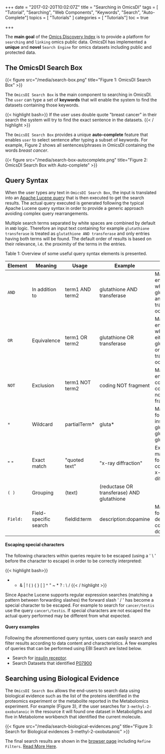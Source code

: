 +++
date = "2017-02-20T10:02:07Z"
title = "Searching in OmicsDI"
tags        = [ "Tutorial", "Searching", "Web Components", "Keywords", "Search", "Auto-Complete"]
topics      = [ "Tutorials" ]
categories  = [ "Tutorials"]
toc = true

+++

The **main goal** of the [Omics Discovery Index](www.omicsdi.org) is to provide a platform for ``searching`` and ``linking`` omics public data.
OmicsDI has implemented a **unique** and **novel** ``Search Engine`` for omics datasets including public and protected data.


## The OmicsDI Search Box

{{< figure src="/media/search-box.png" title="Figure 1: OmicsDI Search Box" >}}

The ``OmicsDI Search Box`` is the main component to searching in OmicsDI. The ``user`` can type a set of **keywords** that will enable the system
to find the datasets containing those keywords.

{{< highlight bash>}}
If the user uses double quote "breast cancer" in their search the system will try to find the exact sentence in the datasets.
{{< / highlight >}}

The ``OmicsDI Search Box`` provides a unique **auto-complete** feature that enables ``user`` to select sentence after typing a subset of keywords. For example,
Figure 2 shows all sentences/phrases in OmicsDI containing the words *breast cancer*.

{{< figure src="/media/search-box-autocomplete.png" title="Figure 2: OmicsDI Search Box with Auto-complete" >}}


## Query Syntax

When the user types any text in ``OmicsDI Search Box``, the input is translated into an [Apache Lucene query](http://lucene.apache.org/) that is then executed
to get the search results. The actual query executed is generated following the typical Apache Lucene query syntax in order to
provide a generic approach avoiding complex query rearrangements.

Multiple search terms separated by white spaces are combined by default in ``AND`` logic. Therefore an input text containing for example
``glutathione transferase`` is treated as ``glutathione AND transferase`` and only entries having both terms will be found. The default order
of results is based on their relevance, i.e. the proximity of the terms in the entries.

Table 1: Overview of some useful query syntax elements is presented.


|    **Element**    |      **Meaning**      |      **Usage**        |                 **Example**                |                             **Notes**                          |
|-------------------|-----------------------|-----------------------|--------------------------------------------|----------------------------------------------------------------|
| ``AND``           | In addition to        | term1 AND term2       | glutathione AND transferase                | Matches entries where both glutathione and transferase occur.  |
| ``OR``            | Equivalence           | term1 OR term2        | glutathione OR transferase                 | Matches entries where either glutathione or transferase occur. |
| ``NOT``           | Exclusion             | term1 NOT term2       | coding NOT fragment                        | Matches entries containing  coding  but not fragment.          |
| ``*``             | Wildcard              | partialTerm*          | gluta*                                     | Matches for instance glutathione, glutamate, glutamic.         |
| " "               | Exact match           | "quoted text"         | "x-ray diffraction"                        | Exact matching for entries containing x-ray diffraction.       |
| ``( )``           | Grouping              | (text)                | (reductase OR transferase) AND glutathione |                                                                |
| ``Field:``        | Field-specific search | fieldId:term          | description:dopamine                       | Matches for a field description containing dopamine.           |



#### Escaping special characters

The following characters within queries require to be escaped (using a ' \ ' before the character to escape) in order to be correctly interpreted:

{{< highlight bash>}}
+ - & | ! ( ) { } [ ] ^ " ~ * ? : \ /
{{< / highlight >}}


Since Apache Lucene supports regular expression searches (matching a pattern between forwarding slashes) the forward slash ' / ' has become a special character to be escaped. For example to search for
``cancer/testis`` use the query ``cancer\/testis``. If special characters are not escaped the actual query performed may be different from what expected.

#### Query examples

Following the aforementioned query syntax, users can easily search and filter results according to data content and characteristics.
A few examples of queries that can be performed using EBI Search are listed below.

- Search for [insulin receptor](http://www.omicsdi.org/search?q=insulin%20receptor).
- Search Datasets that identified <a href="http://www.omicsdi.org/search?q=(UNIPROT:%20(%22P07900%22))">P07900</a>


## Searching using Biological Evidence

The ``OmicsDI Search Box`` allows the end-users to search data using biological evidence such as the list of the proteins identified in the proteomics experiment or the metabolite
reported in the Metabolomics experiment. For example (Figure 3), if the user searches for ``3-methyl-2-oxobutanoic`` in the resource it will found one dataset in Metaboligths and five in Metabolome workbench
that identified the current molecule.


{{< figure src="/media/search-biological-evidences.png" title="Figure 3: Search for Biological evidences  3-methyl-2-oxobutanoic" >}}


The final search results are shown in the [browser page](http://www.omicsdi.org/search?q=*:*) including ``Refine Filters``. <a href='{{< relref "filter-results.md" >}}'>Read More Here</a>.